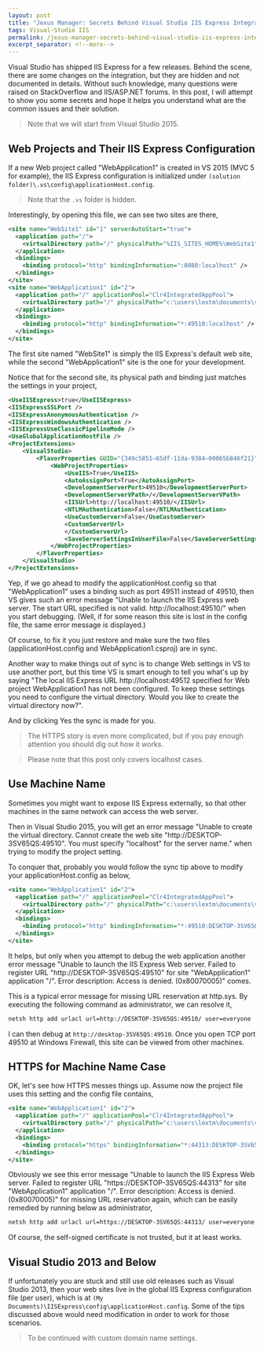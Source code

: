 ```yaml
---
layout: post
title: "Jexus Manager: Secrets Behind Visual Studio IIS Express Integration"
tags: Visual-Studio IIS
permalink: /jexus-manager-secrets-behind-visual-studio-iis-express-integration-834f88c8e8b
excerpt_separator: <!--more-->
---
```

Visual Studio has shipped IIS Express for a few releases. Behind the scene, there are some changes on the integration, but they are hidden and not documented in details. Without such knowledge, many questions were raised on StackOverflow and IIS/ASP.NET forums. In this post, I will attempt to show you some secrets and hope it helps you understand what are the common issues and their solution.
<!--more-->

> Note that we will start from Visual Studio 2015.

## Web Projects and Their IIS Express Configuration
If a new Web project called "WebApplication1" is created in VS 2015 (MVC 5 for example), the IIS Express configuration is initialized under `(solution folder)\.vs\config\applicationHost.config`.

> Note that the `.vs` folder is hidden.

Interestingly, by opening this file, we can see two sites are there,

``` xml
<site name="WebSite1" id="1" serverAutoStart="true">
  <application path="/">
    <virtualDirectory path="/" physicalPath="%IIS_SITES_HOME%\WebSite1" />
  </application>
  <bindings>
    <binding protocol="http" bindingInformation=":8080:localhost" />
  </bindings>
</site>
<site name="WebApplication1" id="2">
  <application path="/" applicationPool="Clr4IntegratedAppPool">
    <virtualDirectory path="/" physicalPath="c:\users\lextm\documents\visual studio 2015\Projects\WebApplication1\WebApplication1" />
  </application>
  <bindings>
    <binding protocol="http" bindingInformation="*:49510:localhost" />
  </bindings>
</site>
```

The first site named "WebSite1" is simply the IIS Express's default web site, while the second "WebApplication1" site is the one for your development. 

Notice that for the second site, its physical path and binding just matches the settings in your project,

``` xml
<UseIISExpress>true</UseIISExpress>
<IISExpressSSLPort />
<IISExpressAnonymousAuthentication />
<IISExpressWindowsAuthentication />
<IISExpressUseClassicPipelineMode />
<UseGlobalApplicationHostFile />
<ProjectExtensions>
    <VisualStudio>
        <FlavorProperties GUID="{349c5851–65df-11da-9384–00065b846f21}">
            <WebProjectProperties>
                <UseIIS>True</UseIIS>
                <AutoAssignPort>True</AutoAssignPort>
                <DevelopmentServerPort>49510</DevelopmentServerPort>
                <DevelopmentServerVPath>/</DevelopmentServerVPath>
                <IISUrl>http://localhost:49510/</IISUrl>
                <NTLMAuthentication>False</NTLMAuthentication>
                <UseCustomServer>False</UseCustomServer>
                <CustomServerUrl>
                </CustomServerUrl>
                <SaveServerSettingsInUserFile>False</SaveServerSettingsInUserFile>
            </WebProjectProperties>
        </FlavorProperties>
    </VisualStudio>
</ProjectExtensions>
```

Yep, if we go ahead to modify the applicationHost.config so that "WebApplication1" uses a binding such as port 49511 instead of 49510, then VS gives such an error message "Unable to launch the IIS Express web server. The start URL specified is not valid. http://localhost:49510/" when you start debugging. (Well, if for some reason this site is lost in the config file, the same error message is displayed.)

Of course, to fix it you just restore and make sure the two files (applicationHost.config and WebApplication1.csproj) are in sync.

Another way to make things out of sync is to change Web settings in VS to use another port, but this time VS is smart enough to tell you what's up by saying "The local IIS Express URL http://localhost:49512 specified for Web project WebApplication1 has not been configured. To keep these settings you need to configure the virtual directory. Would you like to create the virtual directory now?".

And by clicking Yes the sync is made for you.

> The HTTPS story is even more complicated, but if you pay enough attention you should dig out how it works.

> Please note that this post only covers localhost cases.

## Use Machine Name
Sometimes you might want to expose IIS Express externally, so that other machines in the same network can access the web server.

Then in Visual Studio 2015, you will get an error message "Unable to create the virtual directory. Cannot create the web site "http://DESKTOP-3SV65QS:49510". You must specify "localhost" for the server name." when trying to modify the project setting.

To conquer that, probably you would follow the sync tip above to modify your applicationHost.config as below,

``` xml
<site name="WebApplication1" id="2">
  <application path="/" applicationPool="Clr4IntegratedAppPool">
    <virtualDirectory path="/" physicalPath="c:\users\lextm\documents\visual studio 2015\Projects\WebApplication1\WebApplication1" />
  </application>
  <bindings>
    <binding protocol="http" bindingInformation="*:49510:DESKTOP-3SV65QS" />
  </bindings>
</site>
```

It helps, but only when you attempt to debug the web application another error message "Unable to launch the IIS Express Web server. Failed to register URL "http://DESKTOP-3SV65QS:49510" for site "WebApplication1" application "/". Error description: Access is denied. (0x80070005)" comes.

This is a typical error message for missing URL reservation at http.sys. By executing the following command as administrator, we can resolve it,

``` bash
netsh http add urlacl url=http://DESKTOP-3SV65QS:49510/ user=everyone
```

I can then debug at `http://desktop-3SV65QS:49510`. Once you open TCP port 49510 at Windows Firewall, this site can be viewed from other machines.

## HTTPS for Machine Name Case
OK, let's see how HTTPS messes things up. Assume now the project file uses this setting and the config file contains,

``` xml
<site name="WebApplication1" id="2">
  <application path="/" applicationPool="Clr4IntegratedAppPool">
    <virtualDirectory path="/" physicalPath="c:\users\lextm\documents\visual studio 2015\Projects\WebApplication1\WebApplication1" />
  </application>
  <bindings>
    <binding protocol="https" bindingInformation="*:44313:DESKTOP-3SV65QS" />
  </bindings>
</site>
```

Obviously we see this error message "Unable to launch the IIS Express Web server. Failed to register URL "https://DESKTOP-3SV65QS:44313" for site "WebApplication1" application "/". Error description: Access is denied. (0x80070005)" for missing URL reservation again, which can be easily remedied by running below as administrator,

``` bash
netsh http add urlacl url=https://DESKTOP-3SV65QS:44313/ user=everyone
```

Of course, the self-signed certificate is not trusted, but it at least works.

## Visual Studio 2013 and Below
If unfortunately you are stuck and still use old releases such as Visual Studio 2013, then your web sites live in the global IIS Express configuration file (per user), which is at `(My Documents)\IISExpress\config\applicationHost.config`. Some of the tips discussed above would need modification in order to work for those scenarios.

> To be continued with custom domain name settings.
